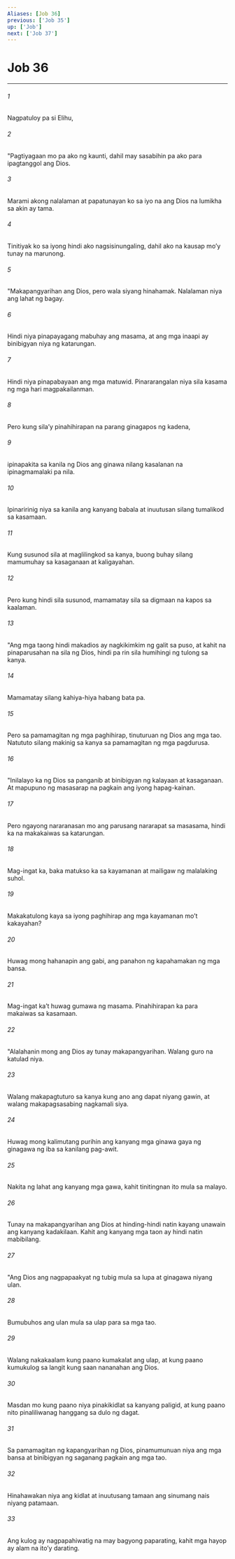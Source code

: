 ```yaml
---
Aliases: [Job 36]
previous: ['Job 35']
up: ['Job']
next: ['Job 37']
---
```

# Job 36

***

###### 1
Nagpatuloy pa si Elihu, 

###### 2
"Pagtiyagaan mo pa ako ng kaunti, dahil may sasabihin pa ako para ipagtanggol ang Dios. 

###### 3
Marami akong nalalaman at papatunayan ko sa iyo na ang Dios na lumikha sa akin ay tama. 

###### 4
Tinitiyak ko sa iyong hindi ako nagsisinungaling, dahil ako na kausap moʼy tunay na marunong. 

###### 5
"Makapangyarihan ang Dios, pero wala siyang hinahamak. Nalalaman niya ang lahat ng bagay. 

###### 6
Hindi niya pinapayagang mabuhay ang masama, at ang mga inaapi ay binibigyan niya ng katarungan. 

###### 7
Hindi niya pinapabayaan ang mga matuwid. Pinararangalan niya sila kasama ng mga hari magpakailanman. 

###### 8
Pero kung silaʼy pinahihirapan na parang ginagapos ng kadena, 

###### 9
ipinapakita sa kanila ng Dios ang ginawa nilang kasalanan na ipinagmamalaki pa nila. 

###### 10
Ipinaririnig niya sa kanila ang kanyang babala at inuutusan silang tumalikod sa kasamaan. 

###### 11
Kung susunod sila at maglilingkod sa kanya, buong buhay silang mamumuhay sa kasaganaan at kaligayahan. 

###### 12
Pero kung hindi sila susunod, mamamatay sila sa digmaan na kapos sa kaalaman. 

###### 13
"Ang mga taong hindi makadios ay nagkikimkim ng galit sa puso, at kahit na pinaparusahan na sila ng Dios, hindi pa rin sila humihingi ng tulong sa kanya. 

###### 14
Mamamatay silang kahiya-hiya habang bata pa. 

###### 15
Pero sa pamamagitan ng mga paghihirap, tinuturuan ng Dios ang mga tao. Natututo silang makinig sa kanya sa pamamagitan ng mga pagdurusa. 

###### 16
"Inilalayo ka ng Dios sa panganib at binibigyan ng kalayaan at kasaganaan. At mapupuno ng masasarap na pagkain ang iyong hapag-kainan. 

###### 17
Pero ngayong nararanasan mo ang parusang nararapat sa masasama, hindi ka na makakaiwas sa katarungan. 

###### 18
Mag-ingat ka, baka matukso ka sa kayamanan at mailigaw ng malalaking suhol. 

###### 19
Makakatulong kaya sa iyong paghihirap ang mga kayamanan moʼt kakayahan? 

###### 20
Huwag mong hahanapin ang gabi, ang panahon ng kapahamakan ng mga bansa. 

###### 21
Mag-ingat kaʼt huwag gumawa ng masama. Pinahihirapan ka para makaiwas sa kasamaan. 

###### 22
"Alalahanin mong ang Dios ay tunay makapangyarihan. Walang guro na katulad niya. 

###### 23
Walang makapagtuturo sa kanya kung ano ang dapat niyang gawin, at walang makapagsasabing nagkamali siya. 

###### 24
Huwag mong kalimutang purihin ang kanyang mga ginawa gaya ng ginagawa ng iba sa kanilang pag-awit. 

###### 25
Nakita ng lahat ang kanyang mga gawa, kahit tinitingnan ito mula sa malayo. 

###### 26
Tunay na makapangyarihan ang Dios at hinding-hindi natin kayang unawain ang kanyang kadakilaan. Kahit ang kanyang mga taon ay hindi natin mabibilang. 

###### 27
"Ang Dios ang nagpapaakyat ng tubig mula sa lupa at ginagawa niyang ulan. 

###### 28
Bumubuhos ang ulan mula sa ulap para sa mga tao. 

###### 29
Walang nakakaalam kung paano kumakalat ang ulap, at kung paano kumukulog sa langit kung saan nananahan ang Dios. 

###### 30
Masdan mo kung paano niya pinakikidlat sa kanyang paligid, at kung paano nito pinaliliwanag hanggang sa dulo ng dagat. 

###### 31
Sa pamamagitan ng kapangyarihan ng Dios, pinamumunuan niya ang mga bansa at binibigyan ng saganang pagkain ang mga tao. 

###### 32
Hinahawakan niya ang kidlat at inuutusang tamaan ang sinumang nais niyang patamaan. 

###### 33
Ang kulog ay nagpapahiwatig na may bagyong paparating, kahit mga hayop ay alam na itoʼy darating.
